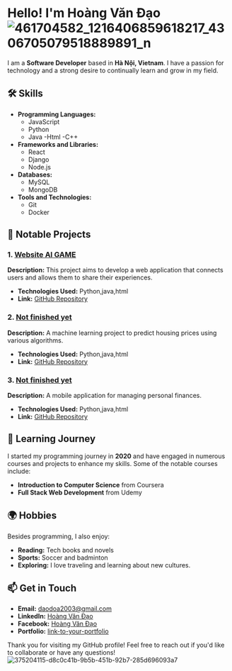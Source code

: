 # Hello! I'm Hoàng Văn Đạo![461704582_1216406859618217_4306705079518889891_n](https://github.com/user-attachments/assets/a960a492-b3c6-4e2e-96f0-e1bb23f2ecee)

I am a **Software Developer** based in **Hà Nội, Vietnam**. I have a passion for technology and a strong desire to continually learn and grow in my field.
## 🛠️ Skills
- **Programming Languages:** 
  - JavaScript
  - Python
  - Java
  -Html
  -C++
- **Frameworks and Libraries:**
  - React
  - Django
  - Node.js
- **Databases:**
  - MySQL
  - MongoDB
- **Tools and Technologies:**
  - Git
  - Docker
## 🚀 Notable Projects
### 1. [Website AI GAME](link-to-your-project-1)
**Description:** This project aims to develop a web application that connects users and allows them to share their experiences. 
- **Technologies Used:** Python,java,html
- **Link:** [GitHub Repository](link-to-your-github-repo)
### 2. [Not finished yet](link-to-your-project-2)
**Description:** A machine learning project to predict housing prices using various algorithms.
- **Technologies Used:** Python,java,html
- **Link:** [GitHub Repository](link-to-your-github-repo)
### 3. [Not finished yet](link-to-your-project-3)
**Description:** A mobile application for managing personal finances.
- **Technologies Used:** Python,java,html
- **Link:** [GitHub Repository](link-to-your-github-repo)
## 🌱 Learning Journey
I started my programming journey in **2020** and have engaged in numerous courses and projects to enhance my skills. Some of the notable courses include:
- **Introduction to Computer Science** from Coursera
- **Full Stack Web Development** from Udemy
## 🌍 Hobbies
Besides programming, I also enjoy:
- **Reading:** Tech books and novels
- **Sports:** Soccer and badminton
- **Exploring:** I love traveling and learning about new cultures.
## 📫 Get in Touch
- **Email:** daodoa2003@gmail.com
- **LinkedIn:** [Hoàng Văn Đạo](https://www.linkedin.com/in/your-profile)
- **Facebook:** [Hoàng Văn Đạo](https://www.facebook.com/hotrodvmxhuytin/)
- **Portfolio:** [link-to-your-portfolio](https://your-portfolio.com)

Thank you for visiting my GitHub profile! Feel free to reach out if you'd like to collaborate or have any questions!
![375204115-d8c0c41b-9b5b-451b-92b7-285d696093a7](https://github.com/user-attachments/assets/3934ed3d-ed0b-42d2-9d5e-80d5dcac44d4)

